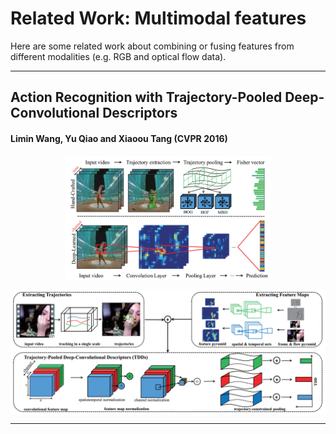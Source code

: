 # Related Work: Multimodal features
Here are some related work about combining or fusing features from different modalities (e.g. RGB and optical flow data).

---
## Action Recognition with Trajectory-Pooled Deep-Convolutional Descriptors
#### Limin Wang, Yu Qiao and Xiaoou Tang (CVPR 2016)
<p align="center">
<img src="Figures/TDD_1.png" alt="TDD_1" height="200" align="middle">
</p>
<p align="center">
<img src="Figures/TDD_pipeline.png" alt="TDD_1" height="200" align="middle">
</p>

---
